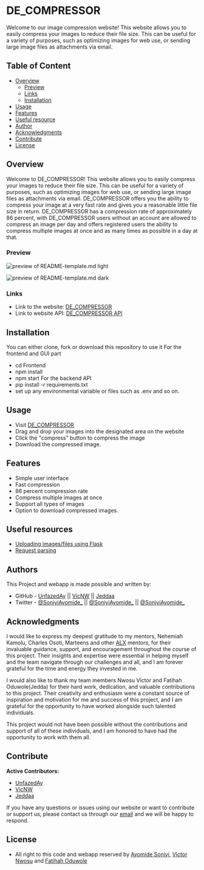 # DE_COMPRESSOR
Welcome to our image compression website! This website allows you to easily compress your images to reduce their file size. This can be useful for a variety of purposes, such as optimizing images for web use, or sending large image files as attachments via email. 

## Table of Content

- [Overview](#overview)
  - [Preview](#preview)
  - [Links](#links)
  - [Installation](#installation)
- [Usage](#usage)
- [Features](#features)
- [Useful resource](#useful-resource)
- [Author](#author)
- [Acknowledgments](#acknowledgments)
- [Contribute](#contribute)
- [License](#license)

## Overview
Welcome to DE_COMPRESSOR! This website allows you to easily compress your images to reduce their file size. This can be useful for a variety of purposes, such as optimizing images for web use, or sending large image files as attachments via email. DE_COMPRESSOR offers you the ability to compress your image at a very fast rate and gives you a reasonable little file size in return. DE_COMPRESSOR has a compression rate of approximately 86 percent, with DE_COMPRESSOR users without an account are allowed to compress an image per day and offers registered users the ability to compress multiple images at once and as many times as possible in a day at that.

### Preview

![preview of README-template.md light](./images/preview-light.png)  

![preview of README-template.md dark](./images/preview-dark.png)  

### Links

- Link to the website: [DE_COMPRESSOR](#)
- Link to website API: [DE_COMPRESSOR API](https://de-compressor.onrender.com/api/v1/docs)

## Installation
You can either clone, fork or download this repository to use it
For the frontend and GUI part
- cd Frontend
- npm install
- npm start
For the backend API
- pip install -r requirements.txt
- set up any environmental variable or files such as .env and so on. 

## Usage
- Visit [DE_COMPRESSOR](#)
- Drag and drop your images into the designated area on the website
- Click the "compress" button to compress the image
- Download the compressed image.

## Features
- Simple user interface
- Fast compression
- 86 percent compression rate
- Compress multiple images at once
- Support all types of images
- Option to download compressed images.

## Useful resources
- [Uploading images/files using Flask](https://flask.palletsprojects.com/en/2.2.x/patterns/fileuploads/)
- [Request parsing](https://flask-restx.readthedocs.io/en/latest/parsing.html)

## Authors

This Project and webapp is made possible and written by:
- GitHub - [UnfazedAy](https://github.com/UnfazedAy) || [VicNW](https://github.com/VicNW) || [Jeddaa](https://github.com/Jeddaa)
- Twitter - [@SoniyiAyomide_](https://twitter.com/SoniyiAyomide_) || [@SoniyiAyomide_](https://twitter.com/SoniyiAyomide_) || [@SoniyiAyomide_](https://twitter.com/SoniyiAyomide_)

## Acknowledgments

I would like to express my deepest gratitude to my mentors, Nehemiah Kamolu, Charles Osoti, Marteens and other [ALX](https://www.alxafrica.com) mentors, for their invaluable guidance, support, and encouragement throughout the course of this project. Their insights and expertise were essential in helping myself and the team navigate through our challenges and all, and I am forever grateful for the time and energy they invested in me.

I would also like to thank my team members Nwosu Victor and Fatihah Oduwole(Jedda) for their hard work, dedication, and valuable contributions to this project. Their creativity and enthusiasm were a constant source of inspiration and motivation for me and success of this project, and I am grateful for the opportunity to have worked alongside such talented individuals.

This project would not have been possible without the contributions and support of all of these individuals, and I am honored to have had the opportunity to work with them all.

## Contribute
**Active Contributors:**
- [UnfazedAy](https://github.com/UnfazedAy)
- [VicNW](https://github.com/VicNW)
- [Jeddaa](https://github.com/Jeddaa)

If you have any questions or issues using our website or want to contribute or support us, please contact us through our [email](decompressor2023@gmail.com) and we will be happy to respond.

## License
- All right to this code and webapp reserved by [Ayomide Soniyi](ayomidesoniyi@gmail.com), [Victor Nwosu](victornwosu54@gmail.com) and [Fatihah Oduwole](fathiato@gmail.com)
